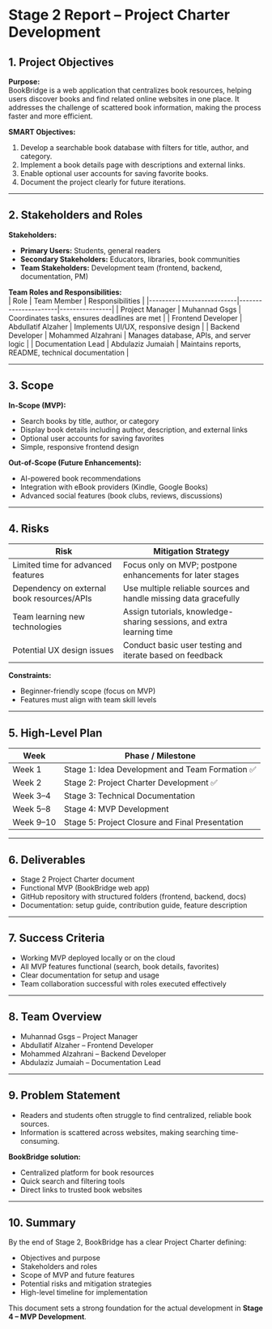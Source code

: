 # Stage 2 Report – Project Charter Development

## 1. Project Objectives
**Purpose:**  
BookBridge is a web application that centralizes book resources, helping users discover books and find related online websites in one place. It addresses the challenge of scattered book information, making the process faster and more efficient.

**SMART Objectives:**  
1. Develop a searchable book database with filters for title, author, and category.  
2. Implement a book details page with descriptions and external links.  
3. Enable optional user accounts for saving favorite books.  
4. Document the project clearly for future iterations.  

---

## 2. Stakeholders and Roles
**Stakeholders:**  
- **Primary Users:** Students, general readers  
- **Secondary Stakeholders:** Educators, libraries, book communities  
- **Team Stakeholders:** Development team (frontend, backend, documentation, PM)  

**Team Roles and Responsibilities:**  
| Role                     | Team Member            | Responsibilities |
|---------------------------|----------------------|----------------|
| Project Manager           | Muhannad Gsgs         | Coordinates tasks, ensures deadlines are met |
| Frontend Developer        | Abdullatif Alzaher    | Implements UI/UX, responsive design |
| Backend Developer         | Mohammed Alzahrani    | Manages database, APIs, and server logic |
| Documentation Lead        | Abdulaziz Jumaiah     | Maintains reports, README, technical documentation |

---

## 3. Scope
**In-Scope (MVP):**  
- Search books by title, author, or category  
- Display book details including author, description, and external links  
- Optional user accounts for saving favorites  
- Simple, responsive frontend design  

**Out-of-Scope (Future Enhancements):**  
- AI-powered book recommendations  
- Integration with eBook providers (Kindle, Google Books)  
- Advanced social features (book clubs, reviews, discussions)  

---

## 4. Risks
| Risk | Mitigation Strategy |
|------|------------------|
| Limited time for advanced features | Focus only on MVP; postpone enhancements for later stages |
| Dependency on external book resources/APIs | Use multiple reliable sources and handle missing data gracefully |
| Team learning new technologies | Assign tutorials, knowledge-sharing sessions, and extra learning time |
| Potential UX design issues | Conduct basic user testing and iterate based on feedback |

**Constraints:**  
- Beginner-friendly scope (focus on MVP)  
- Features must align with team skill levels  

---

## 5. High-Level Plan
| Week | Phase / Milestone |
|------|-----------------|
| Week 1 | Stage 1: Idea Development and Team Formation ✅ |
| Week 2 | Stage 2: Project Charter Development ✅ |
| Week 3–4 | Stage 3: Technical Documentation |
| Week 5–8 | Stage 4: MVP Development |
| Week 9–10 | Stage 5: Project Closure and Final Presentation |

---

## 6. Deliverables
- Stage 2 Project Charter document  
- Functional MVP (BookBridge web app)  
- GitHub repository with structured folders (frontend, backend, docs)  
- Documentation: setup guide, contribution guide, feature description  

---

## 7. Success Criteria
- Working MVP deployed locally or on the cloud  
- All MVP features functional (search, book details, favorites)  
- Clear documentation for setup and usage  
- Team collaboration successful with roles executed effectively  

---

## 8. Team Overview
- Muhannad Gsgs – Project Manager  
- Abdullatif Alzaher – Frontend Developer  
- Mohammed Alzahrani – Backend Developer  
- Abdulaziz Jumaiah – Documentation Lead  

---

## 9. Problem Statement
- Readers and students often struggle to find centralized, reliable book sources.  
- Information is scattered across websites, making searching time-consuming.  

**BookBridge solution:**  
- Centralized platform for book resources  
- Quick search and filtering tools  
- Direct links to trusted book websites  

---

## 10. Summary
By the end of Stage 2, BookBridge has a clear Project Charter defining:  
- Objectives and purpose  
- Stakeholders and roles  
- Scope of MVP and future features  
- Potential risks and mitigation strategies  
- High-level timeline for implementation  

This document sets a strong foundation for the actual development in **Stage 4 – MVP Development**.
